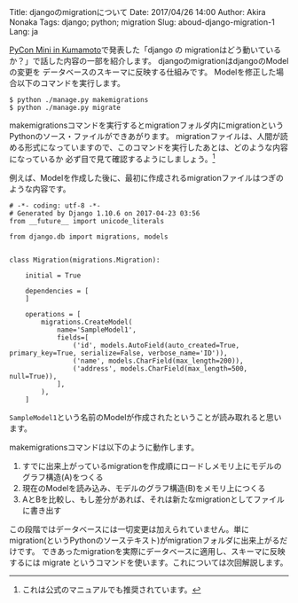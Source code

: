 Title: djangoのmigrationについて
Date: 2017/04/26 14:00
Author: Akira Nonaka
Tags: django; python; migration
Slug: aboud-django-migration-1
Lang: ja

[PyCon Mini in Kumamoto](http://kumamoto.pycon.jp)で発表した「django の migrationはどう動いているか？」で話した内容の一部を紹介します。
djangoのmigrationはdjangoのModelの変更を データベースのスキーマに反映する仕組みです。
Modelを修正した場合以下のコマンドを実行します。

```
$ python ./manage.py makemigrations
$ python ./manage.py migrate
```

makemigrationsコマンドを実行するとmigrationフォルダ内にmigrationというPythonのソース・ファイルができあがります。
migrationファイルは、人間が読める形式になっていますので、このコマンドを実行したあとは、どのような内容になっているか
必ず目で見て確認するようにしましょう。[^1]

例えば、Modelを作成した後に、最初に作成されるmigrationファイルはつぎのような内容です。
```
# -*- coding: utf-8 -*-
# Generated by Django 1.10.6 on 2017-04-23 03:56
from __future__ import unicode_literals

from django.db import migrations, models


class Migration(migrations.Migration):

    initial = True

    dependencies = [
    ]

    operations = [
        migrations.CreateModel(
            name='SampleModel1',
            fields=[
                ('id', models.AutoField(auto_created=True, primary_key=True, serialize=False, verbose_name='ID')),
                ('name', models.CharField(max_length=200)),
                ('address', models.CharField(max_length=500, null=True)),
            ],
        ),
    ]
```
`SampleModel1`という名前のModelが作成されたということが読み取れると思います。

makemigrationsコマンドは以下のように動作します。

1. すでに出来上がっているmigrationを作成順にロードしメモリ上にモデルのグラフ構造(A)をつくる
2. 現在のModelを読み込み、モデルのグラフ構造(B)をメモリ上につくる
3. AとBを比較し、もし差分があれば、それは新たなmigrationとしてファイルに書き出す

この段階ではデータベースには一切変更は加えられていません。単にmigration(というPythonのソーステキスト)がmigrationフォルダに出来上がるだけです。
できあったmigrationを実際にデータベースに適用し、スキーマに反映するには migrate というコマンドを使います。これについては次回解説します。

[^1]:これは公式のマニュアルでも推奨されています。

